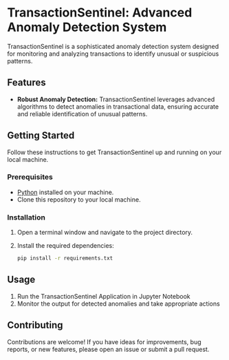 # TransactionSentinel: Advanced Anomaly Detection System

TransactionSentinel is a sophisticated anomaly detection system designed for monitoring and analyzing transactions to identify unusual or suspicious patterns.

## Features

- **Robust Anomaly Detection:** TransactionSentinel leverages advanced algorithms to detect anomalies in transactional data, ensuring accurate and reliable identification of unusual patterns.

## Getting Started

Follow these instructions to get TransactionSentinel up and running on your local machine.

### Prerequisites

- [Python](https://www.python.org/) installed on your machine.
- Clone this repository to your local machine.

### Installation

1. Open a terminal window and navigate to the project directory.

2. Install the required dependencies:

   ```bash
   pip install -r requirements.txt

## Usage
1. Run the TransactionSentinel Application in Jupyter Notebook
2. Monitor the output for detected anomalies and take appropriate actions

## Contributing
Contributions are welcome! If you have ideas for improvements, bug reports, or new features, please open an issue or submit a pull request.
